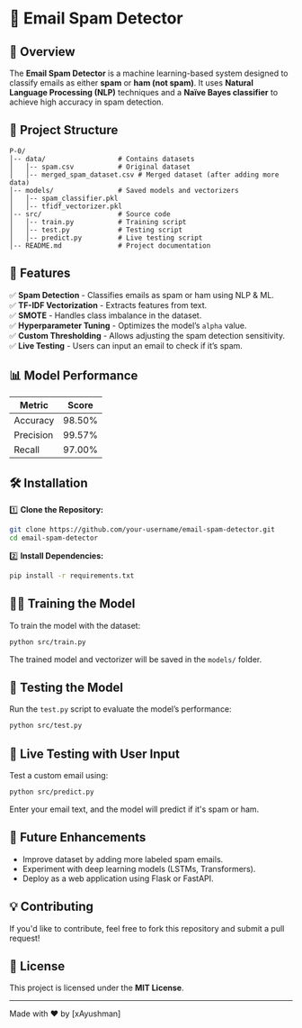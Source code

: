 # 📧 Email Spam Detector

## 🚀 Overview
The **Email Spam Detector** is a machine learning-based system designed to classify emails as either **spam** or **ham (not spam)**. It uses **Natural Language Processing (NLP)** techniques and a **Naïve Bayes classifier** to achieve high accuracy in spam detection.

## 📂 Project Structure
```
P-0/
│-- data/                  # Contains datasets
│   │-- spam.csv           # Original dataset
│   │-- merged_spam_dataset.csv # Merged dataset (after adding more data)
│-- models/                # Saved models and vectorizers
│   │-- spam_classifier.pkl
│   │-- tfidf_vectorizer.pkl
│-- src/                   # Source code
│   │-- train.py           # Training script
│   │-- test.py            # Testing script
│   │-- predict.py         # Live testing script
│-- README.md              # Project documentation
```

## 🔬 Features
✅ **Spam Detection** - Classifies emails as spam or ham using NLP & ML.  
✅ **TF-IDF Vectorization** - Extracts features from text.  
✅ **SMOTE** - Handles class imbalance in the dataset.  
✅ **Hyperparameter Tuning** - Optimizes the model’s `alpha` value.  
✅ **Custom Thresholding** - Allows adjusting the spam detection sensitivity.  
✅ **Live Testing** - Users can input an email to check if it’s spam.  

## 📊 Model Performance
| Metric      | Score |
|------------|-------|
| Accuracy   | 98.50%|
| Precision  | 99.57%|
| Recall     | 97.00%|

## 🛠️ Installation
1️⃣ **Clone the Repository:**  
```sh
git clone https://github.com/your-username/email-spam-detector.git
cd email-spam-detector
```
2️⃣ **Install Dependencies:**  
```sh
pip install -r requirements.txt
```

## 🏋️‍♂️ Training the Model
To train the model with the dataset:
```sh
python src/train.py
```
The trained model and vectorizer will be saved in the `models/` folder.

## 🧪 Testing the Model
Run the `test.py` script to evaluate the model’s performance:
```sh
python src/test.py
```

## 📝 Live Testing with User Input
Test a custom email using:
```sh
python src/predict.py
```
Enter your email text, and the model will predict if it's spam or ham.

## 📌 Future Enhancements
- Improve dataset by adding more labeled spam emails.
- Experiment with deep learning models (LSTMs, Transformers).
- Deploy as a web application using Flask or FastAPI.

## 💡 Contributing
If you'd like to contribute, feel free to fork this repository and submit a pull request!

## 📜 License
This project is licensed under the **MIT License**.

---
Made with ❤️ by [xAyushman]

